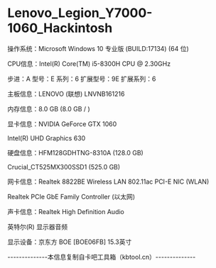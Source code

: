 # Lenovo_Legion_Y7000-1060_Hackintosh

操作系统：Microsoft Windows 10 专业版 (BUILD:17134) (64 位)

CPU信息：Intel(R) Core(TM) i5-8300H CPU @ 2.30GHz

步进：A 型号：E 系列：6 扩展型号：9E 扩展系列：6

主板信息：LENOVO (联想) LNVNB161216

内存信息：8.0 GB (8.0 GB / )

显卡信息：NVIDIA GeForce GTX 1060

Intel(R) UHD Graphics 630


硬盘信息：HFM128GDHTNG-8310A (128.0 GB)

Crucial_CT525MX300SSD1 (525.0 GB)


网卡信息：Realtek 8822BE Wireless LAN 802.11ac PCI-E NIC (WLAN)

Realtek PCIe GbE Family Controller (以太网)


声卡信息：Realtek High Definition Audio

英特尔(R) 显示器音频


显示设备：京东方 BOE [BOE06FB] 15.3英寸



--------------本信息复制自卡吧工具箱（kbtool.cn）--------------

